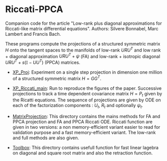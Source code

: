 # Riccati-PPCA
Companion code for the article "Low-rank plus diagonal approximations for Riccati-like matrix differential equations". Authors: Silvere Bonnabel, Marc Lambert and Francis Bach.

These programs compute the projections of a structured symmetric matrix $H$ onto the tangent spaces to the manifolds of low-rank $URU^T$ and low rank + diagonal approximation $URU^T+\psi$ (FA) and low-rank + isotropic diagonal $URU^T+s(\mathbb{I}-UU^T)$ (PPCA) matrices.  

- [XP_Proj][1]: Experiment on a single step projection in dimension one million of a structured symmetric matrix $H=GG^T$.

- [XP_Riccati_main][2]: Run to reproduce the figures of the paper. Successive projections to track a time dependent covariance matrix $H=P_t$ given by the Ricatti equations. The sequence of projections are given by ODE on each of the factorization components : $U_t$, $R_t$ and optionally $\psi_t$.

- [MatrixProjection][3]: This directory contains the mains methods for FA and PPCA projection and FA and PPCA Riccati ODE. Riccati function are given in  two versions: a non memory-efficient variant easier to read for validation purpose and a fast memory-efficient variant. The low-rank and full methods are also given.

- [Toolbox][4]: This directory contains usefull function for fast linear lagebra on diagonal and square root matrix and also the retraction function.

[1]: ./XP_Riccati_main.m
[2]: ./XP_Riccati_fast.m
[3]: ./XP_Proj.m
[4]: ./MatrixProjection 
[5]: ./Toolbox
